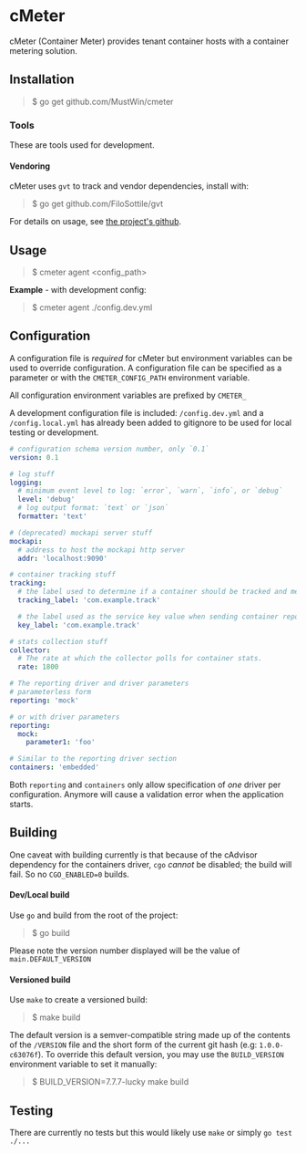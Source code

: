 # cMeter

cMeter (Container Meter) provides tenant container hosts with a container metering solution. 

## Installation

> $ go get github.com/MustWin/cmeter

### Tools

These are tools used for development.

#### Vendoring

cMeter uses `gvt` to track and vendor dependencies, install with:

> $ go get github.com/FiloSottile/gvt

For details on usage, see [the project's github](https://github.com/FiloSottile/gvt).

## Usage

> $ cmeter agent <config_path>

**Example** - with development config:

> $ cmeter agent ./config.dev.yml


## Configuration

A configuration file is *required* for cMeter but environment variables can be used to override configuration. A configuration file can be specified as a parameter or with the `CMETER_CONFIG_PATH` environment variable. 

All configuration environment variables are prefixed by `CMETER_`

A development configuration file is included: `/config.dev.yml` and a `/config.local.yml` has already been added to gitignore to be used for local testing or development.


```yaml
# configuration schema version number, only `0.1`
version: 0.1

# log stuff
logging:
  # minimum event level to log: `error`, `warn`, `info`, or `debug`
  level: 'debug'
  # log output format: `text` or `json`
  formatter: 'text'

# (deprecated) mockapi server stuff
mockapi:
  # address to host the mockapi http server
  addr: 'localhost:9090'

# container tracking stuff
tracking:
  # the label used to determine if a container should be tracked and metered
  tracking_label: 'com.example.track'

  # the label used as the service key value when sending container reports.
  key_label: 'com.example.track'

# stats collection stuff
collector:
  # The rate at which the collector polls for container stats.
  rate: 1800

# The reporting driver and driver parameters
# parameterless form
reporting: 'mock'

# or with driver parameters
reporting:
  mock:
    parameter1: 'foo'

# Similar to the reporting driver section
containers: 'embedded'

```

Both `reporting` and `containers` only allow specification of *one* driver per configuration. Anymore will cause a validation error when the application starts.

## Building

One caveat with building currently is that because of the cAdvisor dependency for the containers driver, `cgo` *cannot* be disabled; the build will fail. So no `CGO_ENABLED=0` builds.

#### Dev/Local build

Use `go` and build from the root of the project:

> $ go build

Please note the version number displayed will be the value of `main.DEFAULT_VERSION`

#### Versioned build

Use `make` to create a versioned build:

> $ make build

The default version is a semver-compatible string made up of the contents of the `/VERSION` file and the short form of the current git hash (e.g: `1.0.0-c63076f`). To override this default version, you may use the `BUILD_VERSION` environment variable to set it manually:

> $ BUILD_VERSION=7.7.7-lucky make build

## Testing

There are currently no tests but this would likely use `make` or simply `go test ./...`

